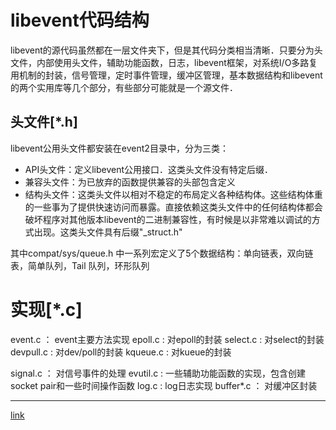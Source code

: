 # libevent代码结构
libevent的源代码虽然都在一层文件夹下，但是其代码分类相当清晰．只要分为头文件，内部使用头文件，辅助功能函数，日志，libevent框架，对系统I/O多路复用机制的封装，信号管理，定时事件管理，缓冲区管理，基本数据结构和libevent的两个实用库等几个部分，有些部分可能就是一个源文件．

## 头文件[*.h]
libevent公用头文件都安装在event2目录中，分为三类：
* API头文件：定义libevent公用接口．这类头文件没有特定后缀．
* 兼容头文件：为已放弃的函数提供兼容的头部包含定义
* 结构头文件：这类头文件以相对不稳定的布局定义各种结构体。这些结构体重的一些事为了提供快速访问而暴露。直接依赖这类头文件中的任何结构体都会破坏程序对其他版本libevent的二进制兼容性，有时候是以非常难以调试的方式出现。这类头文件具有后缀"_struct.h"

其中compat/sys/queue.h 中一系列宏定义了5个数据结构：单向链表，双向链表，简单队列，Tail 队列，环形队列
# 实现[*.c]
event.c ： event主要方法实现
epoll.c : 对epoll的封装
select.c : 对select的封装
devpull.c : 对dev/poll的封装
kqueue.c : 对kueue的封装

signal.c ： 对信号事件的处理
evutil.c : 一些辅助功能函数的实现，包含创建socket pair和一些时间操作函数
log.c : log日志实现
buffer*.c ： 对缓冲区封装

____
[link](http://www.cnblogs.com/hustcat/archive/2010/08/31/1814022.html)